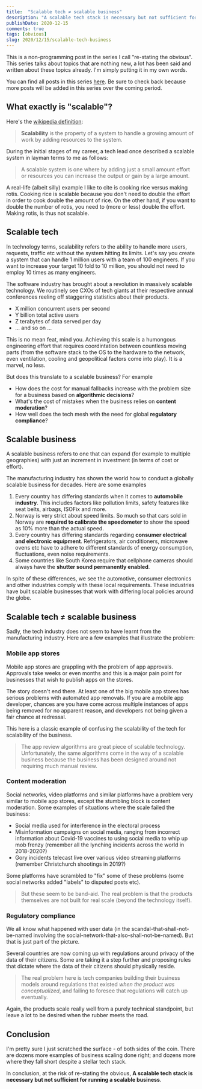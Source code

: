 ```yaml
---
title:  "Scalable tech ≠ scalable business"
description: "A scalable tech stack is necessary but not sufficient for running a scalable business"
publishDate: 2020-12-15
comments: true
tags: [obvious]
slug: 2020/12/15/scalable-tech-business
---
```


This is a non-programming post in the series I call "re-stating the obvious". This series talks about topics that are nothing new, a lot has been said and written about these topics already. I'm simply putting it in my own words.

You can find all posts in this series [here](/tags/obvious). Be sure to check back because more posts will be added in this series over the coming period.

## What exactly is "scalable"?

Here's the [wikipedia definition](https://en.wikipedia.org/wiki/Scalability):

> **Scalability** is the property of a system to handle a growing amount of work by adding resources to the system.

During the initial stages of my career, a tech lead once described a scalable system in layman terms to me as follows:

> A scalable system is one where by adding just a small amount effort or resources you can increase the output or gain by a large amount.

A real-life (albeit silly) example I like to cite is cooking rice versus making rotis. Cooking rice is scalable because you don't need to double the effort in order to cook double the amount of rice. On the other hand, if you want to double the number of rotis, you need to (more or less) double the effort. Making rotis, is thus not scalable.

## Scalable tech

In technology terms, scalability refers to the ability to handle more users, requests, traffic etc without the system hitting its limits. Let's say you create a system that can handle 1 million users with a team of 100 engineers. If you want to increase your target 10 fold to 10 million, you should not need to employ 10 times as many engineers.

The software industry has brought about a revolution in massively scalable technology. We routinely see CXOs of tech giants at their respective annual conferences reeling off staggering statistics about their products.

  - X million concurrent users per second
  - Y billion total active users
  - Z terabytes of data served per day
  - ... and so on ...

This is no mean feat, mind you. Achieving this scale is a humongous engineering effort that requires coordintation between countless moving parts (from the software stack to the OS to the hardware to the network, even ventilation, cooling and geopolitical factors come into play). It is a marvel, no less.

But does this translate to a scalable business? For example

  - How does the cost for manual fallbacks increase with the problem size for a business based on **algorithmic decisions**?
  - What's the cost of mistakes when the business relies on **content moderation**?
  - How well does the tech mesh with the need for global **regulatory compliance**?

## Scalable business

A scalable business refers to one that can expand (for example to multiple geographies) with just an increment in investment (in terms of cost or effort).

The manufacturing industry has shown the world how to conduct a globally scalable business for decades. Here are some examples

  1. Every country has differing standards when it comes to **automobile industry**. This includes factors like pollution limits, safety features like seat belts, airbags, ISOFix and more.
  1. Norway is very strict about speed limits. So much so that cars sold in Norway are **required to calibrate the speedometer** to show the speed as 10% more than the actual speed.
  1. Every country has differing standards regarding **consumer electrical and electronic equipment**. Refrigerators, air conditioners, microwave ovens etc have to adhere to different standards of energy consumption, fluctuations, even noise requirements.
  1. Some countries like South Korea require that cellphone cameras should always have the **shutter sound permanently enabled**.

In spite of these differences, we see the automotive, consumer electronics and other industries comply with these local requirements. These industries have built scalable businesses that work with differing local policies around the globe.

## Scalable tech ≠ scalable business

Sadly, the tech industry does not seem to have learnt from the manufacturing industry. Here are a few examples that illustrate the problem:

### Mobile app stores

Mobile app stores are grappling with the problem of app approvals. Approvals take weeks or even months and this is a major pain point for businesses that wish to publish apps on the stores.

The story doesn't end there. At least one of the big mobile app stores has serious problems with automated app removals. If you are a mobile app developer, chances are you have come across multiple instances of apps being removed for no apparent reason, and developers not being given a fair chance at redressal.

This here is a classic example of confusing the scalability of the tech for scalability of the business.

> The app review algorithms are great piece of scalable technology. Unfortunately, the same algorithms come in the way of a scalable business because the business has been designed around not requiring much manual review.

### Content moderation

Social networks, video platforms and similar platforms have a problem very similar to mobile app stores, except the stumbling block is content moderation. Some examples of situations where the scale failed the business:

  - Social media used for interference in the electoral process
  - Misinformation campaigns on social media, ranging from incorrect information about Covid-19 vaccines to using social media to whip up mob frenzy (remember all the lynching incidents across the world in 2018-2020?)
  - Gory incidents telecast live over various video streaming platforms (remember Christchurch shootings in 2019?)

Some platforms have scrambled to "fix" some of these problems (some social networks added "labels" to disputed posts etc).

> But these seem to be band-aid. The real problem is that the products themselves are not built for real scale (beyond the technology itself).

### Regulatory compliance

We all know what happened with user data (in the scandal-that-shall-not-be-named involving the social-network-that-also-shall-not-be-named). But that is just part of the picture.

Several countries are now coming up with regulations around privacy of the data of their citizens. Some are taking it a step further and proposing rules that dictate where the data of their citizens should physically reside.

> The real problem here is tech companies building their business models around regulations that existed _when the product was conceptualized_, and failing to foresee that regulations will catch up eventually.

Again, the products scale really well from a purely technical standpoint, but leave a lot to be desired when the rubber meets the road.

## Conclusion

I'm pretty sure I just scratched the surface - of both sides of the coin. There are dozens more examples of business scaling done right; and dozens more where they fall short despite a stellar tech stack.

In conclusion, at the risk of re-stating the obvious, **A scalable tech stack is necessary but not sufficient for running a scalable business**.

